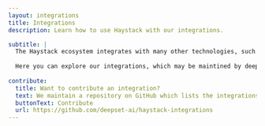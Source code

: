 ```yaml
---
layout: integrations
title: Integrations
description: Learn how to use Haystack with our integrations.

subtitle: |
  The Haystack ecosystem integrates with many other technologies, such as vector databases, model providers and even custom components made by the community. 
  
  Here you can explore our integrations, which may be maintined by deepset, or submitted by others.
  
contribute:
  title: Want to contribute an integration?
  text: We maintain a repository on GitHub which lists the integrations you see above. You can add your integration by following the contribution instructions on this repo.
  buttonText: Contribute
  url: https://github.com/deepset-ai/haystack-integrations
---
```

